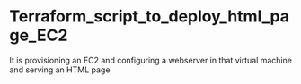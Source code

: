 # Terraform_script_to_deploy_html_page_EC2
It is provisioning an EC2 and configuring a webserver in that virtual machine and serving an HTML page 
